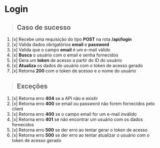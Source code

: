 # Login

> ## Caso de sucesso

1. [x] Recebe uma requisição do tipo **POST** na rota **/api/login**
2. [x] Valida dados obrigatórios **email** e **password**
3. [x] Valida que o campo **email** é um e-mail válido
4. [x] **Busca** o usuário com o email e senha fornecidos
5. [x] Gera um **token** de acesso a partir do ID do usuário
6. [x] **Atualiza** os dados do usuário com o token de acesso gerado
7. [x] Retorna **200** com o token de acesso e o nome do usuário

> ## Exceções

1. [x] Retorna erro **404** se a API não e existir
2. [x] Retorna erro **400** se email ou password não forem fornecidos pelo client
3. [x] Retorna erro **400** se o campo email for um e-mail inválido
4. [x] Retorna erro **401** se não encontrar um usuário com os dados fornecidos
5. [x] Retorna erro **500** se der erro ao tentar gerar o token de acesso
6. [x] Retorna erro **500** se der erro ao tentar atualizar o usuário com o token de acesso gerado